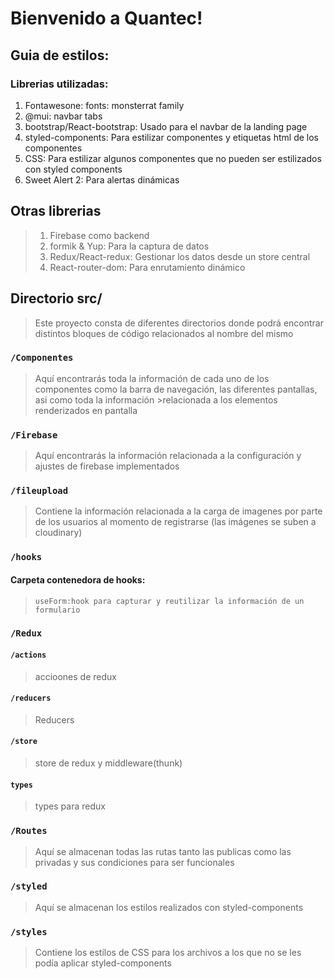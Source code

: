 # Bienvenido a Quantec!

## Guia de estilos:
### Librerias utilizadas:
1. Fontawesone: fonts: monsterrat family
2. @mui: navbar tabs
3. bootstrap/React-bootstrap: Usado para el navbar de la landing page
4. styled-components: Para estilizar componentes y etiquetas html de los componentes
5. CSS: Para estilizar algunos componentes que no pueden ser estilizados con styled components
6. Sweet Alert 2: Para alertas dinámicas
## Otras librerias
> 1. Firebase como backend
> 2. formik & Yup: Para la captura de datos
> 3. Redux/React-redux: Gestionar los datos desde un store central
> 4. React-router-dom: Para enrutamiento dinámico


## Directorio src/

>Este proyecto consta de diferentes directorios donde podrá encontrar distintos bloques de código relacionados al nombre del mismo

### `/Componentes`

>Aquí encontrarás toda la información de cada uno de los componentes como la barra de navegación, las diferentes pantallas, asi como toda la información >relacionada a los elementos renderizados en pantalla

### `/Firebase`
>Aquí encontrarás la información relacionada a la configuración y ajustes de firebase implementados

### `/fileupload`

>Contiene la información relacionada a la carga de imagenes por parte de los usuarios al momento de registrarse (las imágenes se suben a cloudinary)
### `/hooks`
#### Carpeta contenedora de hooks:
>`useForm:hook para capturar y reutilizar la información de un formulario`
### `/Redux`
#### `/actions`
> accioones de redux
#### `/reducers`
> Reducers 
#### `/store`
> store de redux y middleware(thunk)

#### `types`
>types para redux
### `/Routes`
> Aquí se almacenan todas las rutas tanto las publicas como las privadas y sus condiciones para ser funcionales
### `/styled`
> Aquí se almacenan los estilos realizados con styled-components
### `/styles`
> Contiene los estilos de CSS para los archivos a los que no se les podía aplicar styled-components
 
